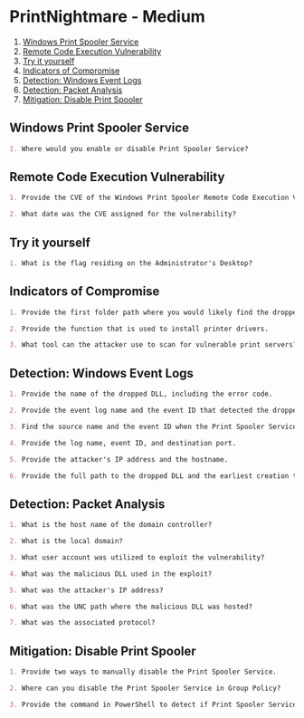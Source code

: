 # PrintNightmare - Medium

1. [Windows Print Spooler Service](#windows-print-spooler-service)
2. [Remote Code Execution Vulnerability](#remote-code-execution-vulnerability)
3. [Try it yourself](#try-it-yourself)
4. [Indicators of Compromise](#indicators-of-compromise)
5. [Detection: Windows Event Logs](#detection-windows-event-logs)
6. [Detection: Packet Analysis](#detection-packet-analysis)
7. [Mitigation: Disable Print Spooler](#mitigation-disable-print-spooler)

## Windows Print Spooler Service

```markdown
1. Where would you enable or disable Print Spooler Service?
```

## Remote Code Execution Vulnerability

```markdown
1. Provide the CVE of the Windows Print Spooler Remote Code Execution Vulnerability that doesn't require local access to the machine.

2. What date was the CVE assigned for the vulnerability?
```

## Try it yourself

```markdown
1. What is the flag residing on the Administrator's Desktop?
```

## Indicators of Compromise

```markdown
1. Provide the first folder path where you would likely find the dropped DLL payload.

2. Provide the function that is used to install printer drivers.

3. What tool can the attacker use to scan for vulnerable print servers?
```

## Detection: Windows Event Logs

```markdown
1. Provide the name of the dropped DLL, including the error code.

2. Provide the event log name and the event ID that detected the dropped DLL.

3. Find the source name and the event ID when the Print Spooler Service stopped unexpectedly and how many times was this event logged?

4. Provide the log name, event ID, and destination port.

5. Provide the attacker's IP address and the hostname.

6. Provide the full path to the dropped DLL and the earliest creation time in UTC.
```

## Detection: Packet Analysis

```markdown
1. What is the host name of the domain controller?

2. What is the local domain?

3. What user account was utilized to exploit the vulnerability?

4. What was the malicious DLL used in the exploit?

5. What was the attacker's IP address?

6. What was the UNC path where the malicious DLL was hosted?

7. What was the associated protocol?
```

## Mitigation: Disable Print Spooler

```markdown
1. Provide two ways to manually disable the Print Spooler Service.

2. Where can you disable the Print Spooler Service in Group Policy?

3. Provide the command in PowerShell to detect if Print Spooler Service is enabled and running.
```
